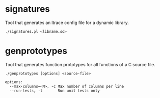 # signatures
Tool that generates an ltrace config file for a dynamic library.

    ./signatures.pl <libname.so>

# genprototypes
Tool that generates function prototypes for all functions of a C source file.

    ./genprototypes [options] <source-file>

    options:
      --max-columns=<N>, -c Max number of columns per line
      --run-tests, -t       Run unit tests only

